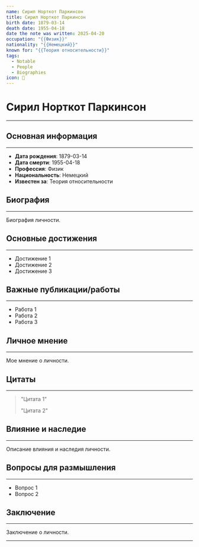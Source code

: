 ```yaml
---
name: Сирил Норткот Паркинсон
title: Сирил Норткот Паркинсон
birth date: 1879-03-14
death date: 1955-04-18
date the note was written: 2025-04-20
occupation: "{{Физик}}"
nationality: "{{Немецкий}}"
known for: "{{Теория относительности}}"
tags:
  - Notable
  - People
  - Biographies
icon: 👤
---
```


# Сирил Норткот Паркинсон
---


## Основная информация
---

- **Дата рождения**: 1879-03-14
- **Дата смерти**: 1955-04-18
- **Профессия**: Физик
- **Национальность**: Немецкий
- **Известен за**: Теория относительности


## Биография
---

Биография личности.


## Основные достижения
---

- Достижение 1
- Достижение 2
- Достижение 3


## Важные публикации/работы
---
- Работа 1
- Работа 2
- Работа 3


## Личное мнение
---

Мое мнение о личности.


## Цитаты
---

> "Цитата 1"
> 
> "Цитата 2"


## Влияние и наследие
---

Описание влияния и наследия личности.


## Вопросы для размышления
---

- Вопрос 1
- Вопрос 2


## Заключение
---

Заключение о личности.


---